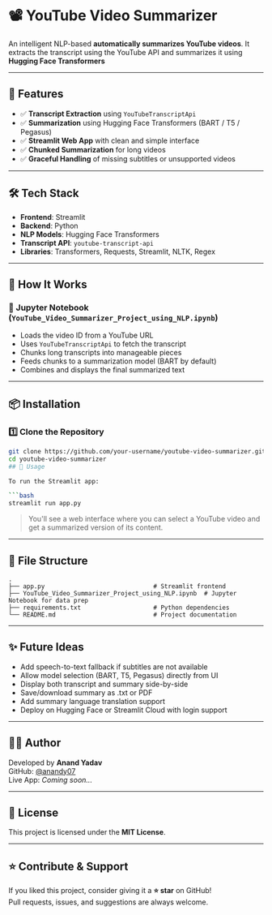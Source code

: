 # 📽️ YouTube Video Summarizer

An intelligent NLP-based  **automatically summarizes YouTube videos**. It extracts the transcript using the YouTube API and summarizes it using **Hugging Face Transformers**

---

## 🚀 Features

- ✅ **Transcript Extraction** using `YouTubeTranscriptApi`  
- ✅ **Summarization** using Hugging Face Transformers (BART / T5 / Pegasus)  
- ✅ **Streamlit Web App** with clean and simple interface  
- ✅ **Chunked Summarization** for long videos  
- ✅ **Graceful Handling** of missing subtitles or unsupported videos

---

## 🛠️ Tech Stack

- **Frontend**: Streamlit  
- **Backend**: Python  
- **NLP Models**: Hugging Face Transformers  
- **Transcript API**: `youtube-transcript-api`  
- **Libraries**: Transformers, Requests, Streamlit, NLTK, Regex  

---

## 🧠 How It Works

### 📓 Jupyter Notebook (`YouTube_Video_Summarizer_Project_using_NLP.ipynb`)

- Loads the video ID from a YouTube URL  
- Uses `YouTubeTranscriptApi` to fetch the transcript  
- Chunks long transcripts into manageable pieces  
- Feeds chunks to a summarization model (BART by default)  
- Combines and displays the final summarized text  


---

## 📦 Installation

### 1️⃣ Clone the Repository

```bash
git clone https://github.com/your-username/youtube-video-summarizer.git
cd youtube-video-summarizer
## 📌 Usage

To run the Streamlit app:

```bash
streamlit run app.py
```

> You'll see a web interface where you can select a YouTube video and get a summarized version of its content.

---

## 📁 File Structure

```
.
├── app.py                              # Streamlit frontend
├── YouTube_Video_Summarizer_Project_using_NLP.ipynb  # Jupyter Notebook for data prep
├── requirements.txt                    # Python dependencies
└── README.md                           # Project documentation
```

---

## ✨ Future Ideas

* Add speech-to-text fallback if subtitles are not available  
* Allow model selection (BART, T5, Pegasus) directly from UI  
* Display both transcript and summary side-by-side  
* Save/download summary as .txt or PDF  
* Add summary language translation support  
* Deploy on Hugging Face or Streamlit Cloud with login support  

---

## 🧑‍💻 Author

Developed by **Anand Yadav**  
GitHub: [@anandy07](https://github.com/anandy07)  
Live App: *Coming soon...*

---

## 📜 License

This project is licensed under the **MIT License**.

---

## ⭐ Contribute & Support

If you liked this project, consider giving it a **⭐ star** on GitHub!  
Pull requests, issues, and suggestions are always welcome.
